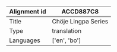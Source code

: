 |Alignment id | ACCD887C8
| --- | --- 
|Title | Chöje Lingpa Series 
|Type | translation
|Languages | ['en', 'bo']